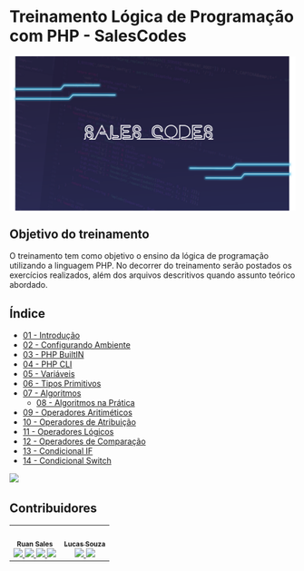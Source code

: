 # Treinamento Lógica de Programação com PHP - SalesCodes

<img align="center" src="assets/img/salescodes.png" alt="php" width="800px"/>

## Objetivo do treinamento

O treinamento tem como objetivo o ensino da lógica de programação utilizando a linguagem PHP. No decorrer do treinamento serão postados os exercícios realizados, além dos arquivos descritivos quando assunto teórico abordado.

## Índice

- [01 - Introdução](/01%20-%20Introdução/Introducao.md)
- [02 - Configurando Ambiente](/02%20-%20Configurando%20o%20Ambiente/Ambiente.md)
- [03 - PHP BuiltIN](/03%20-%20PHP%20BuiltIN/PHP%20BuiltIN.md)
- [04 - PHP CLI](/04%20-%20PHP%20CLI/PHP%20CLI.md)
- [05 - Variáveis](/05%20-%20Variáveis/Variaveis.md)
- [06 - Tipos Primitivos](/06%20-%20Tipos%20Primitivos/Tipos%20Primitivos.md)
- [07 - Algoritmos](/07%20-%20Algoritmos/Algoritmos.md)
  - [08 - Algoritmos na Prática](/08%20-%20Algoritmos%20na%20Prática/algoritmos.php)
- [09 - Operadores Aritiméticos](/09%20-%20Operadores%20Aritméticos/Operadores%20Aritiméticos.md)
- [10 - Operadores de Atribuição](/10%20-%20Operadores%20de%20Atribuição/Operadores%20de%20Atribuição.md)
- [11 - Operadores Lógicos](/11%20-%20Operadores%20Lógicos/Operadores%20Lógicos.md)
- [12 - Operadores de Comparação](/12%20-%20Operadores%20de%20Comparação/Operadores%20de%20Comparação.md)
- [13 - Condicional IF](13%20-%20Condicional%20IF/Condicional%20IF.md)
- [14 - Condicional Switch](14%20-%20Condicional%20Switch/Switch.md)

<left>
  <a href="https://www.youtube.com/playlist?list=PL9colCIIhmx0y7-jyE-88D-xAGL7VtNxX" target="_blank">
  <img src="https://img.shields.io/badge/Playlist Curso Lógica de Progrmação com PHP-FF0000?style=for-the-badge&logo=youtube&logoColor=white"/>
  </a>
</left>

## Contribuidores

<table>
  <td align="center">
  <a>
  <img src="https://avatars.githubusercontent.com/u/45979917?v=4" width="100px;" alt=""/>
  <br />
  <sub><b>Ruan Sales</b></sub>
  </a>
  <br />
  <a href=" https://www.youtube.com/channel/UCEVan_CSqptt61vu4oT7n9w"> 
    <img src="https://img.shields.io/badge/-FF0000?style=for-the-badge&logo=youtube&logoColor=white" />
  </a>
  <a href="https://www.instagram.com/osalescodes/">
    <img src="https://img.shields.io/badge/-E4405F?style=for-the-badge&logo=instagram&logoColor=white"/>
  </a>
  <a href ="https://www.linkedin.com/in/ruan-sales-7b4051171/">
    <img src="https://img.shields.io/badge/-0077B5?style=for-the-badge&logo=linkedin&logoColor=white" />
  </a>
  <a href="https://github.com/RuanSalles">
    <img src="https://img.shields.io/badge/-100000?style=for-the-badge&logo=github&logoColor=white" />
  </a>
  </td>

  <td align="center">
  <a href="https://www.oerebor.dev">
  <img src="https://avatars.githubusercontent.com/u/62480586?v=4" width="100px;" alt=""/>
  <br />
  <sub><b>Lucas Souza</b></sub>
  </a>
  <br />
  <a href="https://www.linkedin.com/in/lucas-souza-dev/">
    <img src="https://img.shields.io/badge/-0077B5?style=for-the-badge&logo=linkedin&logoColor=white" />
  </a>
  <a href="https://github.com/deverebor">
    <img src="https://img.shields.io/badge/-100000?style=for-the-badge&logo=github&logoColor=white" />
  </a>
  </td>
</table>
